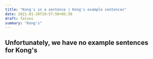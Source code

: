 ```yaml
---
title: "Kong's in a sentence | Kong's example sentences"
date: 2021-01-20T19:57:50+05:30
draft: falses
summary: "Kong's"
---
```

## Unfortunately, we have no example sentences for Kong's                 
